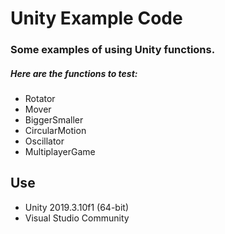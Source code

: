 
# Unity Example Code

### Some examples of using Unity functions.

##### Here are the functions to test:

- Rotator
- Mover
- BiggerSmaller
- CircularMotion
- Oscillator
-  MultiplayerGame

## Use 

- Unity 2019.3.10f1 (64-bit)
- Visual Studio Community 
